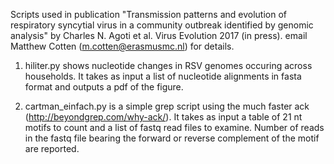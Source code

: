 Scripts used in publication "Transmission patterns and evolution of respiratory syncytial virus in a community outbreak identified by genomic analysis" by Charles N. Agoti et al. Virus Evolution 2017 (in press).
email Matthew Cotten  (m.cotten@erasmusmc.nl) for details.

1. hiliter.py shows nucleotide changes in RSV genomes occuring across households. It takes as input a list of nucleotide alignments in fasta format and outputs a pdf of the figure. 

2. cartman_einfach.py is a simple grep script using the much faster ack (http://beyondgrep.com/why-ack/). It takes as input a table of 21 nt motifs to count and a list of fastq read files to examine. Number of reads in the fastq file bearing the forward or reverse complement of the motif are reported.
